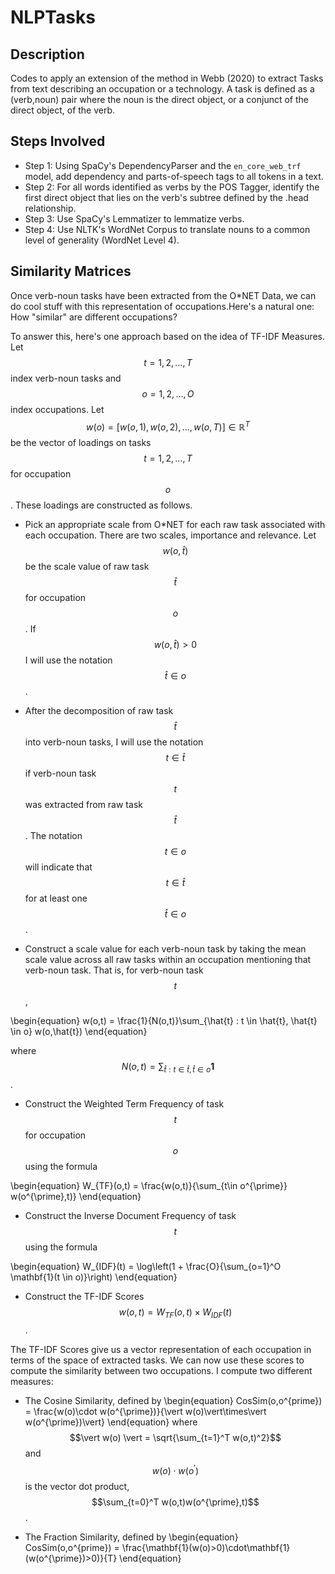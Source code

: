 # NLPTasks

## Description  
Codes to apply an extension of the method in Webb (2020) to extract Tasks from text describing an occupation or a technology. A task is defined as a (verb,noun) pair where the noun is the direct object, or a conjunct of the direct object, of the verb.

## Steps Involved

* Step 1: Using SpaCy's DependencyParser and the ``en_core_web_trf`` model, add dependency and parts-of-speech tags to all tokens in a text. 
* Step 2: For all words identified as verbs by the POS Tagger, identify the first direct object that lies on the verb's subtree defined by the .head relationship. 
* Step 3: Use SpaCy's Lemmatizer to lemmatize verbs. 
* Step 4: Use NLTK's WordNet Corpus to translate nouns to a common level of generality (WordNet Level 4). 

## Similarity Matrices

Once verb-noun tasks have been extracted from the O*NET Data, we can do cool stuff with this representation of occupations.Here's a natural one: How "similar" are different occupations? 

To answer this, here's one approach based on the idea of TF-IDF Measures. Let $$t=1,2,\dots,T$$ index verb-noun tasks and $$o=1,2,\dots,O$$ index occupations. Let $$w(o) = [w(o,1),w(o,2),\dots,w(o,T)] \in \mathbb{R}^T$$ be the vector of loadings on tasks $$t=1,2,\dots,T$$ for occupation $$o$$. These loadings are constructed as follows. 

* Pick an appropriate scale from O*NET for each raw task associated with each occupation. There are two scales, importance and relevance. Let $$w(o,\hat{t})$$ be the scale value of raw task $$\hat{t}$$ for occupation $$o$$. If $$w(o,\hat{t})>0$$ I will use the notation $$\hat{t}\in o$$.

* After the decomposition of raw task $$\hat{t}$$ into verb-noun tasks, I will use the notation $$t\in \hat{t}$$ if verb-noun task $$t$$ was extracted from raw task $$\hat{t}$$. The notation $$t\in o$$ will indicate that $$t\in\hat{t}$$ for at least one $$\hat{t}\in o$$.

* Construct a scale value for each verb-noun task by taking the mean scale value across all raw tasks within an occupation mentioning that verb-noun task. That is, for verb-noun task $$t$$, 

\begin{equation}
w(o,t) = \frac{1}{N(o,t)}\sum_{\hat{t} : t \in \hat{t}, \hat{t} \in o} w(o,\hat{t})
\end{equation}

where $$N(o,t) = \sum_{\hat{t} : t \in \hat{t}, \hat{t} \in o} \mathbf{1}$$.

* Construct the Weighted Term Frequency of task $$t$$ for occupation $$o$$ using the formula

\begin{equation}
W_{TF}(o,t) = \frac{w(o,t)}{\sum_{t\in o^{\prime}} w(o^{\prime},t)}
\end{equation}

* Construct the Inverse Document Frequency of task $$t$$ using the formula 

\begin{equation}
W_{IDF}(t) = \log\left(1 + \frac{O}{\sum_{o=1}^O \mathbf{1}(t \in o)}\right)
\end{equation}

* Construct the TF-IDF Scores $$w(o,t) = W_{TF}(o,t)\times W_{IDF}(t)$$. 

The TF-IDF Scores give us a vector representation of each occupation in terms of the space of extracted tasks. We can now use these scores to compute the similarity between two occupations. I compute two different measures:

* The Cosine Similarity, defined by 
\begin{equation}
CosSim(o,o^{prime}) = \frac{w(o)\cdot w(o^{\prime})}{\vert w(o)\vert\times\vert w(o^{\prime})\vert}
\end{equation}
where $$\vert w(o) \vert = \sqrt{\sum_{t=1}^T w(o,t)^2}$$ and $$w(o)\cdot w(o^{\prime})$$ is the vector dot product, $$\sum_{t=0}^T w(o,t)w(o^{\prime},t)$$.

* The Fraction Similarity, defined by 
\begin{equation}
CosSim(o,o^{prime}) = \frac{\mathbf{1}(w(o)>0)\cdot\mathbf{1}(w(o^{\prime})>0)}{T}
\end{equation}